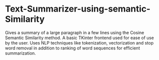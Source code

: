 # Text-Summarizer-using-semantic-Similarity

Gives a summary of a large paragraph in a few lines using the Cosine Semantic Similarity method. A basic TKinter frontend used for ease of use by the user. Uses NLP techniques like tokenization, vectorization and stop word removal in addition to ranking of word sequences for efficient summarization.

